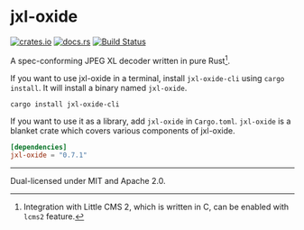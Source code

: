 # jxl-oxide
[![crates.io](https://img.shields.io/crates/v/jxl-oxide.svg)](https://crates.io/crates/jxl-oxide)
[![docs.rs](https://docs.rs/jxl-oxide/badge.svg)](https://docs.rs/crate/jxl-oxide/)
[![Build Status](https://img.shields.io/github/actions/workflow/status/tirr-c/jxl-oxide/build.yml?branch=main)](https://github.com/tirr-c/jxl-oxide/actions/workflows/build.yml?query=branch%3Amain)

A spec-conforming JPEG XL decoder written in pure Rust[^1].

If you want to use jxl-oxide in a terminal, install `jxl-oxide-cli` using `cargo install`. It will
install a binary named `jxl-oxide`.

```
cargo install jxl-oxide-cli
```

If you want to use it as a library, add `jxl-oxide` in `Cargo.toml`. `jxl-oxide` is a blanket crate
which covers various components of jxl-oxide.

```toml
[dependencies]
jxl-oxide = "0.7.1"
```

---

Dual-licensed under MIT and Apache 2.0.

[^1]: Integration with Little CMS 2, which is written in C, can be enabled with `lcms2` feature.

[conformance]: https://github.com/libjxl/conformance
